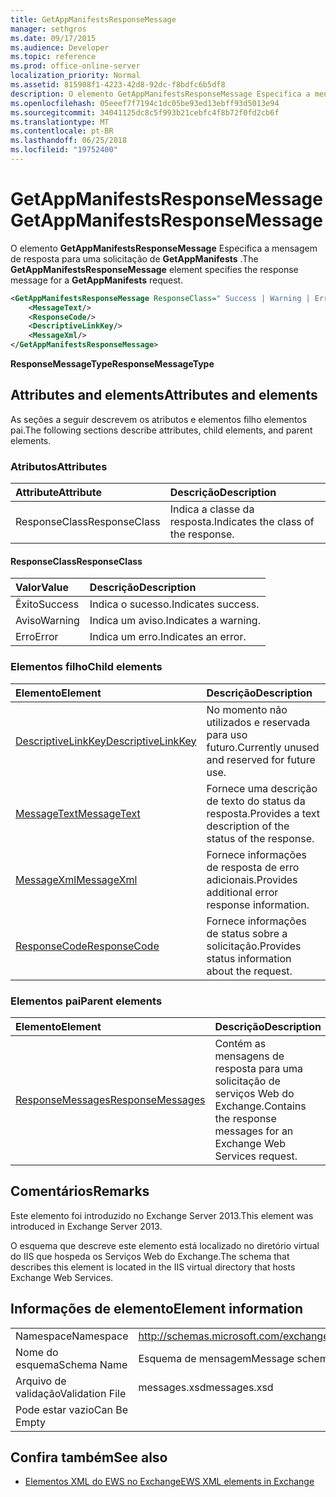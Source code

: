 ```yaml
---
title: GetAppManifestsResponseMessage
manager: sethgros
ms.date: 09/17/2015
ms.audience: Developer
ms.topic: reference
ms.prod: office-online-server
localization_priority: Normal
ms.assetid: 815908f1-4223-42d8-92dc-f8bdfc6b5df8
description: O elemento GetAppManifestsResponseMessage Especifica a mensagem de resposta para uma solicitação de GetAppManifests.
ms.openlocfilehash: 05eeef7f7194c1dc05be93ed13ebff93d5013e94
ms.sourcegitcommit: 34041125dc8c5f993b21cebfc4f8b72f0fd2cb6f
ms.translationtype: MT
ms.contentlocale: pt-BR
ms.lasthandoff: 06/25/2018
ms.locfileid: "19752400"
---
```

# <a name="getappmanifestsresponsemessage"></a><span data-ttu-id="0ea6f-103">GetAppManifestsResponseMessage</span><span class="sxs-lookup"><span data-stu-id="0ea6f-103">GetAppManifestsResponseMessage</span></span>

<span data-ttu-id="0ea6f-104">O elemento **GetAppManifestsResponseMessage** Especifica a mensagem de resposta para uma solicitação de **GetAppManifests** .</span><span class="sxs-lookup"><span data-stu-id="0ea6f-104">The **GetAppManifestsResponseMessage** element specifies the response message for a **GetAppManifests** request.</span></span> 
  
```XML
<GetAppManifestsResponseMessage ResponseClass=" Success | Warning | Error ">
    <MessageText/>
    <ResponseCode/>
    <DescriptiveLinkKey/>
    <MessageXml/>
</GetAppManifestsResponseMessage>
```

 <span data-ttu-id="0ea6f-105">**ResponseMessageType**</span><span class="sxs-lookup"><span data-stu-id="0ea6f-105">**ResponseMessageType**</span></span>
## <a name="attributes-and-elements"></a><span data-ttu-id="0ea6f-106">Attributes and elements</span><span class="sxs-lookup"><span data-stu-id="0ea6f-106">Attributes and elements</span></span>

<span data-ttu-id="0ea6f-107">As seções a seguir descrevem os atributos e elementos filho elementos pai.</span><span class="sxs-lookup"><span data-stu-id="0ea6f-107">The following sections describe attributes, child elements, and parent elements.</span></span>
  
### <a name="attributes"></a><span data-ttu-id="0ea6f-108">Atributos</span><span class="sxs-lookup"><span data-stu-id="0ea6f-108">Attributes</span></span>

|<span data-ttu-id="0ea6f-109">**Attribute**</span><span class="sxs-lookup"><span data-stu-id="0ea6f-109">**Attribute**</span></span>|<span data-ttu-id="0ea6f-110">**Descrição**</span><span class="sxs-lookup"><span data-stu-id="0ea6f-110">**Description**</span></span>|
|:-----|:-----|
|<span data-ttu-id="0ea6f-111">ResponseClass</span><span class="sxs-lookup"><span data-stu-id="0ea6f-111">ResponseClass</span></span>  <br/> |<span data-ttu-id="0ea6f-112">Indica a classe da resposta.</span><span class="sxs-lookup"><span data-stu-id="0ea6f-112">Indicates the class of the response.</span></span>  <br/> |
   
#### <a name="responseclass"></a><span data-ttu-id="0ea6f-113">ResponseClass</span><span class="sxs-lookup"><span data-stu-id="0ea6f-113">ResponseClass</span></span>

|<span data-ttu-id="0ea6f-114">**Valor**</span><span class="sxs-lookup"><span data-stu-id="0ea6f-114">**Value**</span></span>|<span data-ttu-id="0ea6f-115">**Descrição**</span><span class="sxs-lookup"><span data-stu-id="0ea6f-115">**Description**</span></span>|
|:-----|:-----|
|<span data-ttu-id="0ea6f-116">Êxito</span><span class="sxs-lookup"><span data-stu-id="0ea6f-116">Success</span></span>  <br/> |<span data-ttu-id="0ea6f-117">Indica o sucesso.</span><span class="sxs-lookup"><span data-stu-id="0ea6f-117">Indicates success.</span></span>  <br/> |
|<span data-ttu-id="0ea6f-118">Aviso</span><span class="sxs-lookup"><span data-stu-id="0ea6f-118">Warning</span></span>  <br/> |<span data-ttu-id="0ea6f-119">Indica um aviso.</span><span class="sxs-lookup"><span data-stu-id="0ea6f-119">Indicates a warning.</span></span>  <br/> |
|<span data-ttu-id="0ea6f-120">Erro</span><span class="sxs-lookup"><span data-stu-id="0ea6f-120">Error</span></span>  <br/> |<span data-ttu-id="0ea6f-121">Indica um erro.</span><span class="sxs-lookup"><span data-stu-id="0ea6f-121">Indicates an error.</span></span>  <br/> |
   
### <a name="child-elements"></a><span data-ttu-id="0ea6f-122">Elementos filho</span><span class="sxs-lookup"><span data-stu-id="0ea6f-122">Child elements</span></span>

|<span data-ttu-id="0ea6f-123">**Elemento**</span><span class="sxs-lookup"><span data-stu-id="0ea6f-123">**Element**</span></span>|<span data-ttu-id="0ea6f-124">**Descrição**</span><span class="sxs-lookup"><span data-stu-id="0ea6f-124">**Description**</span></span>|
|:-----|:-----|
|[<span data-ttu-id="0ea6f-125">DescriptiveLinkKey</span><span class="sxs-lookup"><span data-stu-id="0ea6f-125">DescriptiveLinkKey</span></span>](descriptivelinkkey.md) <br/> |<span data-ttu-id="0ea6f-126">No momento não utilizados e reservada para uso futuro.</span><span class="sxs-lookup"><span data-stu-id="0ea6f-126">Currently unused and reserved for future use.</span></span>  <br/> |
|[<span data-ttu-id="0ea6f-127">MessageText</span><span class="sxs-lookup"><span data-stu-id="0ea6f-127">MessageText</span></span>](messagetext.md) <br/> |<span data-ttu-id="0ea6f-128">Fornece uma descrição de texto do status da resposta.</span><span class="sxs-lookup"><span data-stu-id="0ea6f-128">Provides a text description of the status of the response.</span></span>  <br/> |
|[<span data-ttu-id="0ea6f-129">MessageXml</span><span class="sxs-lookup"><span data-stu-id="0ea6f-129">MessageXml</span></span>](messagexml.md) <br/> |<span data-ttu-id="0ea6f-130">Fornece informações de resposta de erro adicionais.</span><span class="sxs-lookup"><span data-stu-id="0ea6f-130">Provides additional error response information.</span></span>  <br/> |
|[<span data-ttu-id="0ea6f-131">ResponseCode</span><span class="sxs-lookup"><span data-stu-id="0ea6f-131">ResponseCode</span></span>](responsecode.md) <br/> |<span data-ttu-id="0ea6f-132">Fornece informações de status sobre a solicitação.</span><span class="sxs-lookup"><span data-stu-id="0ea6f-132">Provides status information about the request.</span></span>  <br/> |
   
### <a name="parent-elements"></a><span data-ttu-id="0ea6f-133">Elementos pai</span><span class="sxs-lookup"><span data-stu-id="0ea6f-133">Parent elements</span></span>

|<span data-ttu-id="0ea6f-134">**Elemento**</span><span class="sxs-lookup"><span data-stu-id="0ea6f-134">**Element**</span></span>|<span data-ttu-id="0ea6f-135">**Descrição**</span><span class="sxs-lookup"><span data-stu-id="0ea6f-135">**Description**</span></span>|
|:-----|:-----|
|[<span data-ttu-id="0ea6f-136">ResponseMessages</span><span class="sxs-lookup"><span data-stu-id="0ea6f-136">ResponseMessages</span></span>](responsemessages.md) <br/> |<span data-ttu-id="0ea6f-137">Contém as mensagens de resposta para uma solicitação de serviços Web do Exchange.</span><span class="sxs-lookup"><span data-stu-id="0ea6f-137">Contains the response messages for an Exchange Web Services request.</span></span>  <br/> |
   
## <a name="remarks"></a><span data-ttu-id="0ea6f-138">Comentários</span><span class="sxs-lookup"><span data-stu-id="0ea6f-138">Remarks</span></span>

<span data-ttu-id="0ea6f-139">Este elemento foi introduzido no Exchange Server 2013.</span><span class="sxs-lookup"><span data-stu-id="0ea6f-139">This element was introduced in Exchange Server 2013.</span></span>
  
<span data-ttu-id="0ea6f-140">O esquema que descreve este elemento está localizado no diretório virtual do IIS que hospeda os Serviços Web do Exchange.</span><span class="sxs-lookup"><span data-stu-id="0ea6f-140">The schema that describes this element is located in the IIS virtual directory that hosts Exchange Web Services.</span></span>
  
## <a name="element-information"></a><span data-ttu-id="0ea6f-141">Informações de elemento</span><span class="sxs-lookup"><span data-stu-id="0ea6f-141">Element information</span></span>

|||
|:-----|:-----|
|<span data-ttu-id="0ea6f-142">Namespace</span><span class="sxs-lookup"><span data-stu-id="0ea6f-142">Namespace</span></span>  <br/> |http://schemas.microsoft.com/exchange/services/2006/messages  <br/> |
|<span data-ttu-id="0ea6f-143">Nome do esquema</span><span class="sxs-lookup"><span data-stu-id="0ea6f-143">Schema Name</span></span>  <br/> |<span data-ttu-id="0ea6f-144">Esquema de mensagem</span><span class="sxs-lookup"><span data-stu-id="0ea6f-144">Message schema</span></span>  <br/> |
|<span data-ttu-id="0ea6f-145">Arquivo de validação</span><span class="sxs-lookup"><span data-stu-id="0ea6f-145">Validation File</span></span>  <br/> |<span data-ttu-id="0ea6f-146">messages.xsd</span><span class="sxs-lookup"><span data-stu-id="0ea6f-146">messages.xsd</span></span>  <br/> |
|<span data-ttu-id="0ea6f-147">Pode estar vazio</span><span class="sxs-lookup"><span data-stu-id="0ea6f-147">Can Be Empty</span></span>  <br/> ||
   
## <a name="see-also"></a><span data-ttu-id="0ea6f-148">Confira também</span><span class="sxs-lookup"><span data-stu-id="0ea6f-148">See also</span></span>



- [<span data-ttu-id="0ea6f-149">Elementos XML do EWS no Exchange</span><span class="sxs-lookup"><span data-stu-id="0ea6f-149">EWS XML elements in Exchange</span></span>](ews-xml-elements-in-exchange.md)

